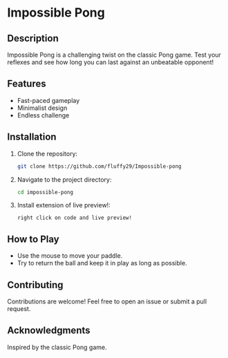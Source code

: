 # Impossible Pong

## Description
Impossible Pong is a challenging twist on the classic Pong game. Test your reflexes and see how long you can last against an unbeatable opponent!

## Features
- Fast-paced gameplay
- Minimalist design
- Endless challenge

## Installation
1. Clone the repository:
    ```bash
    git clone https://github.com/fluffy29/Impossible-pong
    ```
2. Navigate to the project directory:
    ```bash
    cd impossible-pong
    ```
3. Install extension of live preview!:
    ```
    right click on code and live preview!
    ```

## How to Play
- Use the mouse to move your paddle.
- Try to return the ball and keep it in play as long as possible.

## Contributing
Contributions are welcome! Feel free to open an issue or submit a pull request.

## Acknowledgments
Inspired by the classic Pong game.
